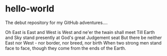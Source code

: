 # hello-world
The debut repository for my GitHub adventures....

Oh East is East and West is West and ne'er the twain shall meet
Till Earth and Sky stand presently at God's great Judgement seat
But there be neither East nor West - nor border, nor breed, nor birth
When two strong men stand face to face, though they come from the ends of the Earth.
